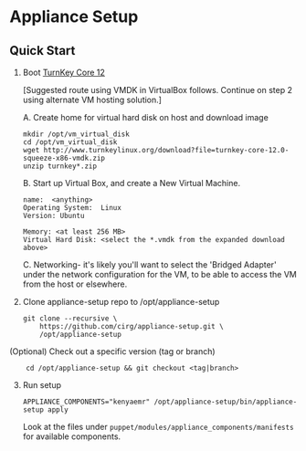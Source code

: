 Appliance Setup
===============

Quick Start
-----------

1.  Boot [TurnKey Core 12](http://www.turnkeylinux.org/core)

    [Suggested route using VMDK in VirtualBox follows.  Continue on step
    2 using alternate VM hosting solution.]

    A. Create home for virtual hard disk on host and download image

        mkdir /opt/vm_virtual_disk
        cd /opt/vm_virtual_disk
        wget http://www.turnkeylinux.org/download?file=turnkey-core-12.0-squeeze-x86-vmdk.zip
        unzip turnkey*.zip

    B. Start up Virtual Box, and create a New Virtual Machine.

        name:  <anything>
        Operating System:  Linux
        Version: Ubuntu

        Memory: <at least 256 MB>
        Virtual Hard Disk: <select the *.vmdk from the expanded download above>

    C. Networking- it's likely you'll want to select the 'Bridged
       Adapter' under the network configuration for the VM, to be able to
       access the VM from the host or elsewhere.

2.  Clone appliance-setup repo to /opt/appliance-setup

        git clone --recursive \
            https://github.com/cirg/appliance-setup.git \
            /opt/appliance-setup

   (Optional) Check out a specific version (tag or branch)

        cd /opt/appliance-setup && git checkout <tag|branch>

3.  Run setup

        APPLIANCE_COMPONENTS="kenyaemr" /opt/appliance-setup/bin/appliance-setup apply

    Look at the files under
    `puppet/modules/appliance_components/manifests` for available
    components.
